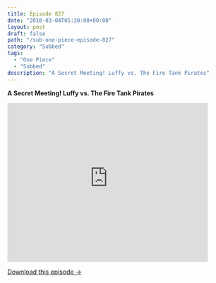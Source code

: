 ```yaml
---
title: Episode 827
date: "2018-03-04T05:30:00+00:00"
layout: post
draft: false
path: "/sub-one-piece-episode-827"
category: "Subbed"
tags:
  - "One Piece"
  - "Subbed"
description: "A Secret Meeting! Luffy vs. The Fire Tank Pirates"
---
```


**A Secret Meeting! Luffy vs. The Fire Tank Pirates**

<iframe width="640" height="360" src="https://www.rapidvideo.com/e/G6FRPH64FQ" frameborder="0" marginwidth=0 marginheight=0 scrolling=no allowfullscreen style="max-width:90%;"></iframe>

<a href="http://ouo.io/qs/eCodkFEQ?s=https://www.rapidvideo.com/d/G6FRPH64FQ" class="styled_a">Download this episode →</a>


